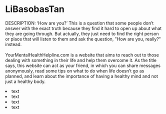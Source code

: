 # LiBasobasTan

<body>
<p>DESCRIPTION: ‘How are you?’ This is a question that some people don’t answer with the exact truth because they find it hard to open up about what they are going through. But actually, they just need to find the right person or place that will listen to them and ask the question, "How are you, really?" instead. </br></br> YourMentalHealthHelpline.com is a website that aims to reach out to those dealing with something in their life and help them overcome it. As the title says, this website can act as your friend, in which you can share messages anonymously, read some tips on what to do when life doesn’t go as planned, and learn about the importance of having a healthy mind and not just a healthy body.</p>
<li>text</li>
<li>text</li>
<li>text</li>
<li>text</li>
<body/>
